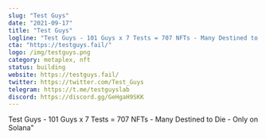 ```yaml
---
slug: "Test Guys"
date: "2021-09-17"
title: "Test Guys"
logline: "Test Guys - 101 Guys x 7 Tests = 707 NFTs - Many Destined to Die - Only on Solana"
cta: "https://testguys.fail/"
logo: /img/testguys.png
category: metaplex, nft
status: building
website: https://testguys.fail/
twitter: https://twitter.com/Test_Guys
telegram: https://t.me/testguyslab
discord: https://discord.gg/GeHgaH9SKK
---
```


Test Guys - 101 Guys x 7 Tests = 707 NFTs - Many Destined to Die - Only on Solana"
